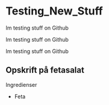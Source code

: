 # Testing_New_Stuff

Im testing stuff on Github

Im testing stuff on Github

Im testing stuff on Github

## Opskrift på fetasalat
Ingredienser

- Feta